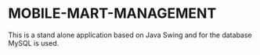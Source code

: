 # MOBILE-MART-MANAGEMENT
This is a stand alone application based on Java Swing and for the database MySQL is used.
